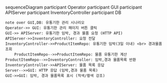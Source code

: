 sequenceDiagram
		participant Operator
    participant GUI
    participant APIServer
    participant InventoryController
    participant DB 

    note over GUI,DB: 유통기한 관리 시나리오
    Operator->> GUI: 유통기한 관리 페이지 버튼 클릭
    GUI->> APIServer: 유통기한 임박, 경과 물품 요청 (HTTP API)
    APIServer->>InventoryController: 요청 전달
    InventoryController->>ProductItemRepo: 유통기한 임박(3일 이내) <br> 경과물품 조회 
		ProductItemRepo-->>ProductItemRepo: 물품 유통기한 계산				    
    ProductItemRepo-->>InventoryController: 임박,경과 물품목록 반환
    InventoryController->>APIServer: 물품 목록 응답
    Server-->>GUI: HTTP 응답 (임박,경과 물품 목록)
    GUI->>GUI: 임박, 경과 물품목록 표시 (적색/황색 강조)